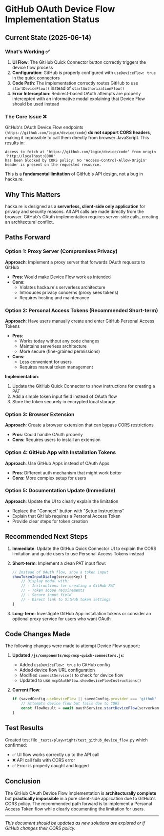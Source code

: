 # GitHub OAuth Device Flow Implementation Status

## Current State (2025-06-14)

### What's Working ✅
1. **UI Flow**: The GitHub Quick Connector button correctly triggers the device flow process
2. **Configuration**: GitHub is properly configured with `useDeviceFlow: true` in the quick connectors
3. **Code Path**: The implementation correctly routes GitHub to use `startDeviceFlow()` instead of `startAuthorizationFlow()`
4. **Error Interception**: Redirect-based OAuth attempts are properly intercepted with an informative modal explaining that Device Flow should be used instead

### The Core Issue ❌
GitHub's OAuth Device Flow endpoints (`https://github.com/login/device/code`) **do not support CORS headers**, making it impossible to call them directly from browser JavaScript. This results in:

```
Access to fetch at 'https://github.com/login/device/code' from origin 'http://localhost:8000' 
has been blocked by CORS policy: No 'Access-Control-Allow-Origin' header is present on the requested resource.
```

This is a **fundamental limitation** of GitHub's API design, not a bug in hacka.re.

## Why This Matters

hacka.re is designed as a **serverless, client-side only application** for privacy and security reasons. All API calls are made directly from the browser. GitHub's OAuth implementation requires server-side calls, creating an architectural conflict.

## Paths Forward

### Option 1: Proxy Server (Compromises Privacy)
**Approach**: Implement a proxy server that forwards OAuth requests to GitHub
- **Pros**: Would make Device Flow work as intended
- **Cons**: 
  - Violates hacka.re's serverless architecture
  - Introduces privacy concerns (proxy sees tokens)
  - Requires hosting and maintenance

### Option 2: Personal Access Tokens (Recommended Short-term)
**Approach**: Have users manually create and enter GitHub Personal Access Tokens
- **Pros**: 
  - Works today without any code changes
  - Maintains serverless architecture
  - More secure (fine-grained permissions)
- **Cons**: 
  - Less convenient for users
  - Requires manual token management

**Implementation**:
1. Update the GitHub Quick Connector to show instructions for creating a PAT
2. Add a simple token input field instead of OAuth flow
3. Store the token securely in encrypted local storage

### Option 3: Browser Extension
**Approach**: Create a browser extension that can bypass CORS restrictions
- **Pros**: Could handle OAuth properly
- **Cons**: Requires users to install an extension

### Option 4: GitHub App with Installation Tokens
**Approach**: Use GitHub Apps instead of OAuth Apps
- **Pros**: Different auth mechanism that might work better
- **Cons**: More complex setup for users

### Option 5: Documentation Update (Immediate)
**Approach**: Update the UI to clearly explain the limitation
- Replace the "Connect" button with "Setup Instructions"
- Explain that GitHub requires a Personal Access Token
- Provide clear steps for token creation

## Recommended Next Steps

1. **Immediate**: Update the GitHub Quick Connector UI to explain the CORS limitation and guide users to use Personal Access Tokens instead

2. **Short-term**: Implement a clean PAT input flow:
   ```javascript
   // Instead of OAuth flow, show a token input
   showTokenInputDialog(serviceKey) {
       // Display modal with:
       // - Instructions for creating a GitHub PAT
       // - Token scope requirements
       // - Secure input field
       // - Direct link to GitHub token settings
   }
   ```

3. **Long-term**: Investigate GitHub App installation tokens or consider an optional proxy service for users who want OAuth

## Code Changes Made

The following changes were made to attempt Device Flow support:

1. **Updated `/js/components/mcp/mcp-quick-connectors.js`**:
   - Added `useDeviceFlow: true` to GitHub config
   - Added device flow URL configuration
   - Modified `connectService()` to check for device flow
   - Updated to use `mcpOAuthFlow.showDeviceFlowInstructions()`

2. **Current Flow**:
   ```javascript
   if (savedConfig.useDeviceFlow || savedConfig.provider === 'github' || serviceKey === 'github') {
       // Attempts device flow but fails due to CORS
       const flowResult = await oauthService.startDeviceFlow(serverName, savedConfig);
   }
   ```

## Test Results

Created test file `_tests/playwright/test_github_device_flow.py` which confirmed:
- ✅ UI flow works correctly up to the API call
- ❌ API call fails with CORS error
- ✅ Error is properly caught and logged

## Conclusion

The GitHub OAuth Device Flow implementation is **architecturally complete** but **practically impossible** in a pure client-side application due to GitHub's CORS policy. The recommended path forward is to implement a Personal Access Token flow while clearly documenting the limitation for users.

---

*This document should be updated as new solutions are explored or if GitHub changes their CORS policy.*